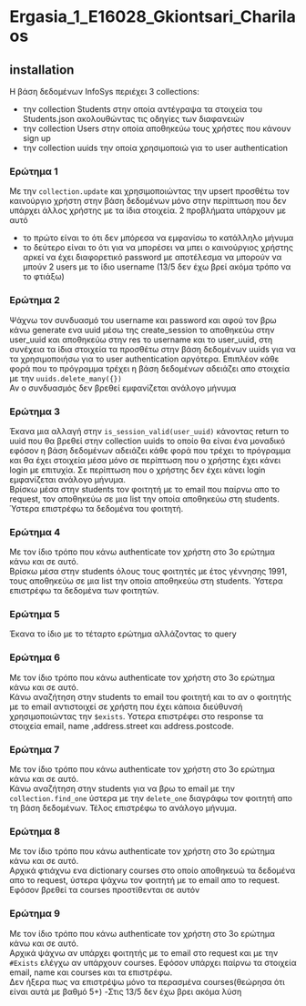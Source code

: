 # Ergasia_1_E16028_Gkiontsari_Charilaos
## installation
Η βάση δεδομένων InfoSys περιέχει 3 collections:
* την collection Students στην οποία αντέγραψα τα στοιχεία του Students.json ακολουθώντας τις οδηγίες των διαφανειών
* την collection Users στην οποία αποθηκεύω τους χρήστες που κάνουν sign up
* την collection uuids την οποία χρησιμοποιώ για το user authentication 

### Ερώτημα 1
Με την `collection.update` και χρησιμοποιώντας την upsert προσθέτω τον καινούργιο χρήστη στην βάση δεδομένων μόνο στην περίπτωση που δεν υπάρχει άλλος χρήστης με τα ίδια στοιχεία. 
2 προβλήματα υπάρχουν με αυτό<br/>
* το πρώτο είναι το ότι δεν μπόρεσα να εμφανίσω το κατάλληλο μήνυμα 
* το δεύτερο είναι το ότι για να μπορέσει να μπει ο καινούργιος χρήστης αρκεί να έχει διαφορετικό password με αποτέλεσμα να μπορούν να μπούν 2 users με το ίδιο username (13/5 δεν έχω βρεί ακόμα τρόπο να το φτιάξω)

### Ερώτημα 2
Ψάχνω τον συνδυασμό του username και password και αφού τον βρω κάνω generate ενα uuid μέσω της create_session το αποθηκεύω στην user_uuid και αποθηκεύω στην res το username και το user_uuid, στη συνέχεια τα ίδια στοιχεία τα προσθέτω στην βάση δεδομένων uuids για να τα χρησιμοποιήσω για το user authentication αργότερα. Επιπλέον κάθε φορά που το πρόγραμμα τρέχει η βάση δεδομένων αδειάζει απο στοιχεία με την `uuids.delete_many({})`<br/>
Αν ο συνδυασμός δεν βρεθεί εμφανίζεται ανάλογο μήνυμα


### Ερώτημα 3
Έκανα μια αλλαγή στην `is_session_valid(user_uuid)` κάνοντας return το uuid που θα βρεθεί στην collection uuids το οποίο θα είναι ένα μοναδικό εφόσον η βάση δεδομένων αδειάζει κάθε φορά που τρέχει το πρόγραμμα και θα έχει στοιχεία μέσα μόνο σε περίπτωση που ο χρήστης έχει κάνει login με επιτυχία. Σε περίπτωση που ο χρήστης δεν έχει κάνει login εμφανίζεται ανάλογο μήνυμα. <br/>
Βρίσκω μέσα στην students τον φοιτητή με το email που παίρνω απο το request, τον αποθηκεύω σε μια list την οποία αποθηκεύω στη students. Ύστερα επιστρέφω τα δεδομένα του φοιτητή.

### Ερώτημα 4
Με τον ίδιο τρόπο που κάνω authenticate τον χρήστη στο 3ο ερώτημα κάνω και σε αυτό.<br/>
Βρίσκω μέσα στην students όλους τους φοιτητές με έτος γέννησης 1991, τους αποθηκεύω σε μια list την οποία αποθηκεύω στη students. Ύστερα επιστρέφω τα δεδομένα των φοιτητών.

### Ερώτημα 5
Έκανα το ίδιο με το τέταρτο ερώτημα αλλάζοντας το query

### Ερώτημα 6
Με τον ίδιο τρόπο που κάνω authenticate τον χρήστη στο 3ο ερώτημα κάνω και σε αυτό.<br/>
Κάνω αναζήτηση στην students το email του φοιτητή και το αν ο φοιτητής με το email αντιστοιχεί σε χρήστη που έχει κάποια διεύθυνσή χρησιμοποιώντας την `$exists`. Υστερα επιστρέφει στο response τα στοιχεία email, name ,address.street και address.postcode.

### Ερώτημα 7 
Με τον ίδιο τρόπο που κάνω authenticate τον χρήστη στο 3ο ερώτημα κάνω και σε αυτό.<br/>
Κάνω αναζήτηση στην students για να βρω το email με την `collection.find_one` ύστερα με την `delete_one` διαγράφω τον φοιτητή απο τη βάση δεδομένων. Τέλος επιστρέφω το ανάλογο μήνυμα.

### Ερώτημα 8
Με τον ίδιο τρόπο που κάνω authenticate τον χρήστη στο 3ο ερώτημα κάνω και σε αυτό.<br/>
Αρχικά φτιάχνω ενα dictionary courses στο οποίο αποθηκευώ τα δεδομένα απο το request, ύστερα ψάχνω τον φοιτητή με το email απο το request. Εφόσον βρεθεί τα courses προστίθενται σε αυτόν

### Ερώτημα 9
Με τον ίδιο τρόπο που κάνω authenticate τον χρήστη στο 3ο ερώτημα κάνω και σε αυτό.<br/>
Αρχικά ψάχνω αν υπάρχει φοιτητής με το email στο request και με την `#Exists` ελέγχω αν υπάρχουν courses. Εφόσον υπάρχει παίρνω τα στοιχεία email, name και courses και τα επιστρέφω.
<br/>
Δεν ήξερα πως να επιστρέψω μόνο τα περασμένα courses(θεώρησα ότι είναι αυτά με βαθμό 5+) -Στις 13/5 δεν έχω βρει ακόμα λύση



